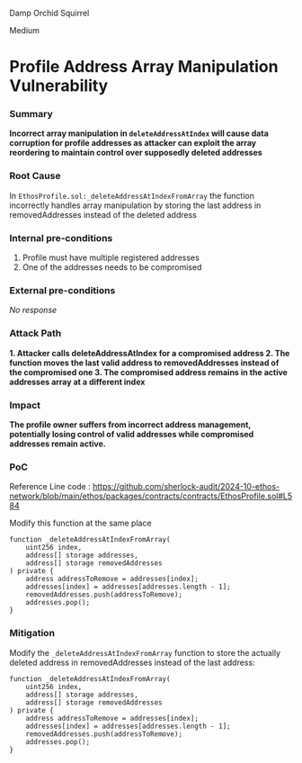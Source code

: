 Damp Orchid Squirrel

Medium

# Profile Address Array Manipulation Vulnerability

### Summary

**Incorrect array manipulation in `deleteAddressAtIndex` will cause data corruption for profile addresses as attacker can exploit the array reordering to maintain control over supposedly deleted addresses**

### Root Cause

In `EthosProfile.sol:_deleteAddressAtIndexFromArray` the function incorrectly handles array manipulation by storing the last address in removedAddresses instead of the deleted address

### Internal pre-conditions

1. Profile must have multiple registered addresses
2. One of the addresses needs to be compromised

### External pre-conditions

_No response_

### Attack Path

**1. Attacker calls deleteAddressAtIndex for a compromised address
2. The function moves the last valid address to removedAddresses instead of the compromised one
3. The compromised address remains in the active addresses array at a different index**

### Impact

**The profile owner suffers from incorrect address management, potentially losing control of valid addresses while compromised addresses remain active.**

### PoC

Reference Line code : https://github.com/sherlock-audit/2024-10-ethos-network/blob/main/ethos/packages/contracts/contracts/EthosProfile.sol#L584

Modify this function at the same place
```solidity
function _deleteAddressAtIndexFromArray(
    uint256 index,
    address[] storage addresses,
    address[] storage removedAddresses
) private {
    address addressToRemove = addresses[index];
    addresses[index] = addresses[addresses.length - 1];
    removedAddresses.push(addressToRemove);
    addresses.pop();
}
```

### Mitigation

Modify the `_deleteAddressAtIndexFromArray` function to store the actually deleted address in removedAddresses instead of the last address:
```solidity
function _deleteAddressAtIndexFromArray(
    uint256 index,
    address[] storage addresses,
    address[] storage removedAddresses
) private {
    address addressToRemove = addresses[index];
    addresses[index] = addresses[addresses.length - 1];
    removedAddresses.push(addressToRemove);
    addresses.pop();
}
```